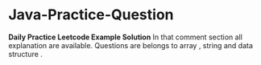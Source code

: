 # Java-Practice-Question

**Daily Practice Leetcode Example Solution** 
In that comment section all explanation are available.
Questions are belongs to array , string and data structure .
